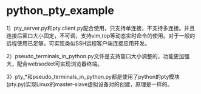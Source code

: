# python_pty_example

1）pty_server.py和pty.client.py配合使用，只支持单连接，不支持多连接。并且连接后窗口大小固定，不可调，支持vim,top等动态实时命令的使用。对于一般的远程使用已足够，可实现类似SSH远程客户端连接应用开发。

2）pseudo_terminals_in_python.py文件是支持窗口大小调整的，功能更加强大，配合websocket可实现浏览器终端。

3）pty_*和pseudo_terminals_in_python.py都是使用了python的pty模块(pty.py)实现Linux的master-slave虚拟设备对的创建，原理是一样的。

